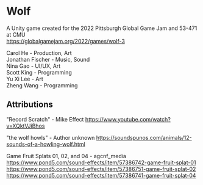 # Wolf
A Unity game created for the 2022 Pittsburgh Global Game Jam and 53-471 at CMU <br>
https://globalgamejam.org/2022/games/wolf-3

Carol He - Production, Art <br>
Jonathan Fischer - Music, Sound <br>
Nina Gao - UI/UX, Art <br>
Scott King - Programming <br>
Yu Xi Lee - Art <br>
Zheng Wang - Programming <br>

Attributions
-------------------------------------------------
"Record Scratch" - Mike Effect
https://www.youtube.com/watch?v=XQktVJiBhos

"the wolf howls" - Author unknown
https://soundspunos.com/animals/12-sounds-of-a-howling-wolf.html

Game Fruit Splats 01, 02, and 04 - agcnf_media
https://www.pond5.com/sound-effects/item/57386742-game-fruit-splat-01
https://www.pond5.com/sound-effects/item/57386751-game-fruit-splat-02
https://www.pond5.com/sound-effects/item/57386741-game-fruit-splat-04
